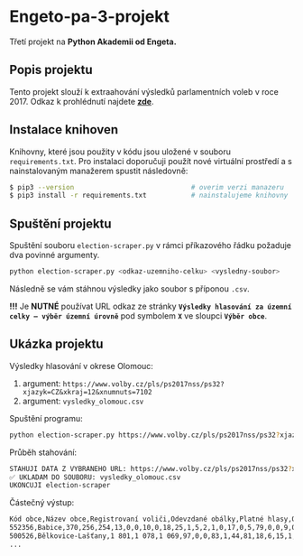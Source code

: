 # Engeto-pa-3-projekt
Třetí projekt na **Python Akademii od Engeta.**

## Popis projektu
Tento projekt slouží k extraahování výsledků parlamentních voleb v roce 2017. Odkaz k prohlédnutí najdete **[zde](https://www.volby.cz/pls/ps2017nss/ps3?xjazyk=CZ)**.

## Instalace knihoven
Knihovny, které jsou použity v kódu jsou uložené v souboru `requirements.txt`. Pro instalaci doporučuji použít nové virtuální prostředí a s nainstalovaným manažerem spustit následovně:

```bash
$ pip3 --version                             # overim verzi manazeru
$ pip3 install -r requirements.txt           # nainstalujeme knihovny
```

## Spuštění projektu
Spuštění souboru `election-scraper.py` v rámci příkazového řádku požaduje dva povinné argumenty.

```bash
python election-scraper.py <odkaz-uzemniho-celku> <vysledny-soubor>
```

Následně se vám stáhnou výsledky jako soubor s příponou `.csv`.

**!!!** Je **NUTNÉ** používat URL odkaz ze stránky **`Výsledky hlasování za územní celky – výběr územní úrovně`** pod symbolem **`X`** ve sloupci **`Výběr obce`**.

## Ukázka projektu
Výsledky hlasování v okrese Olomouc:

   1. argument: `https://www.volby.cz/pls/ps2017nss/ps32?xjazyk=CZ&xkraj=12&xnumnuts=7102`
   2. argument: `vysledky_olomouc.csv`

Spuštění programu:

```bash
python election-scraper.py https://www.volby.cz/pls/ps2017nss/ps32?xjazyk=CZ&xkraj=12&xnumnuts=7102 vysledky_olomouc.csv
```

Průběh stahování:

```bash
STAHUJI DATA Z VYBRANEHO URL: https://www.volby.cz/pls/ps2017nss/ps32?xjazyk=CZ&xkraj=12&xnumnuts=7102
✅ UKLADAM DO SOUBORU: vysledky_olomouc.csv
UKONCUJI election-scraper
```

Částečný výstup:
```bash
Kód obce,Název obce,Registrovaní voliči,Odevzdané obálky,Platné hlasy,Občanská demokratická strana,Řád národa - Vlastenecká unie,CESTA ODPOVĚDNÉ SPOLEČNOSTI,Česká str.sociálně demokrat.,Radostné Česko,STAROSTOVÉ A NEZÁVISLÍ,Komunistická str.Čech a Moravy,Strana zelených,"ROZUMNÍ-stop migraci,diktát.EU",Strana svobodných občanů,Blok proti islam.-Obran.domova,Občanská demokratická aliance,Česká pirátská strana,Referendum o Evropské unii,TOP 09,ANO 2011,Dobrá volba 2016,SPR-Republ.str.Čsl. M.Sládka,Křesť.demokr.unie-Čs.str.lid.,Česká strana národně sociální,REALISTÉ,SPORTOVCI,Dělnic.str.sociální spravedl.,Svob.a př.dem.-T.Okamura (SPD),Strana Práv Občanů
552356,Babice,370,256,254,13,0,0,10,0,18,25,1,5,2,1,0,17,0,5,79,0,0,9,0,0,2,0,66,1
500526,Bělkovice-Lašťany,1 801,1 078,1 069,97,0,0,83,1,44,81,18,6,15,1,1,104,0,32,333,1,2,75,0,6,8,1,153,7
...
```



